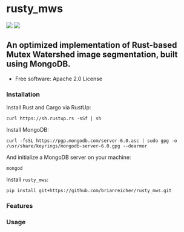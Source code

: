 # rusty_mws

[![](https://img.shields.io/pypi/pyversions/mwatershed.svg)](https://pypi.python.org/pypi/mwatershed)
[![](https://img.shields.io/badge/code%20style-black-000000.svg)](https://github.com/ambv/black)


## An optimized implementation of Rust-based Mutex Watershed image segmentation, built using MongoDB.



* Free software: Apache 2.0 License

### Installation

Install Rust and Cargo via RustUp:

`curl https://sh.rustup.rs -sSf | sh`


Install MongoDB:

`curl -fsSL https://pgp.mongodb.com/server-6.0.asc | sudo gpg -o /usr/share/keyrings/mongodb-server-6.0.gpg --dearmor`


And initialize a MongoDB server on your machine:

`mongod`


Install `rusty_mws`:

`pip install git+https://github.com/brianreicher/rusty_mws.git`

### Features


### Usage
